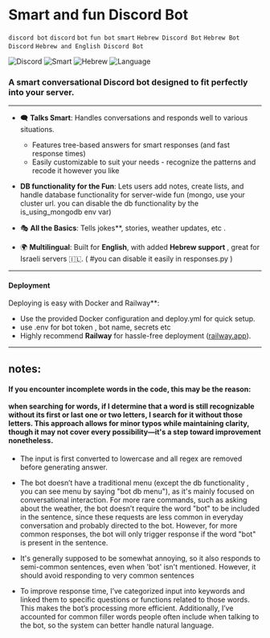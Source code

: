 #  **Smart and fun Discord Bot**   
`discord bot` `discord` `bot` `fun bot` `smart` `Hebrew Discord Bot` `Hebrew Bot` `Discord` `Hebrew and English Discord Bot` 

![Discord](https://img.shields.io/badge/Discord-Bot-blue)
![Smart](https://img.shields.io/badge/Smart-Bot-green)
![Hebrew](https://img.shields.io/badge/Hebrew-Bot-orange)
![Language](https://img.shields.io/badge/Language-Hebrew%20%26%20English-red)
### A smart conversational Discord bot designed to fit perfectly into your server.

---

- 🗨️ **Talks Smart**: Handles conversations and responds well to various situations.  
  - Features tree-based answers for smart responses (and fast response times)  
  - Easily customizable to suit your needs - recognize the patterns and recode it however you like 
-  **DB functionality for the Fun**: Lets users add notes, create lists, and handle database functionality for server-wide fun (mongo, use your cluster url. you can disable the db functionality by the is_using_mongodb env var)

- 🎭 **All the Basics**: Tells jokes**, stories,  weather updates, etc .  
- 🌍 **Multilingual**: Built for **English**, with added **Hebrew support** , great for Israeli servers 🇮🇱. ( #you can disable it easily in responses.py )  

---

#### **Deployment**  
Deploying is easy with Docker and Railway**:  
- Use the provided Docker configuration and deploy.yml
  for quick setup.
- use .env for bot token , bot name, secrets etc
- Highly recommend **Railway** for hassle-free deployment ([railway.app](https://railway.app)).  

---

notes:
 - 
####  If you encounter incomplete words in the code, this may be the reason: <br/><br/> when searching for words, if I determine that a word is still recognizable without its first or last one or two letters, I search for it without those letters. This approach allows for minor typos while maintaining clarity, though it may not cover every possibility—it's a step toward improvement nonetheless.

- The input is first converted to lowercase and all regex are removed before generating answer.

- The bot doesn’t have a traditional menu (except the db functionality , you can see menu by saying "bot db menu"),
as it's mainly focused on conversational interaction. For more rare commands, such as asking about the weather, the bot doesn’t require the word "bot" to be included in the sentence, since these requests are less common in everyday conversation and probably directed to the bot. However, for more common responses, the bot will only trigger response if the word "bot" is present in the sentence.

 - It's generally supposed to be somewhat annoying, so it also responds to semi-common sentences, even when 'bot' isn't mentioned. However, it should avoid responding to very common sentences

- To improve response time, I’ve categorized input into keywords and linked them to specific questions or functions related to those words. This makes the bot’s processing more efficient. Additionally, I’ve accounted for common filler words people often include when talking to the bot, so the system can better handle natural language.

 

